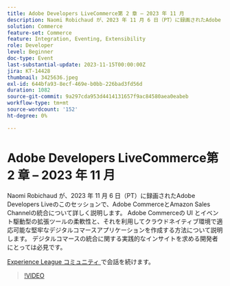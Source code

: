 ```yaml
---
title: Adobe Developers LiveCommerce第 2 章 – 2023 年 11 月
description: Naomi Robichaud が、2023 年 11 月 6 日（PT）に録画されたAdobe Developers Liveのこのセッションで、Adobe CommerceとAmazon Sales Channelの統合について詳しく説明します。 Adobe Commerceの UI とイベント駆動型の拡張ツールの柔軟性と、それを利用してクラウドネイティブ環境で適応可能な堅牢なデジタルコマースアプリケーションを作成する方法について説明します。 デジタルコマースの統合に関する実践的なインサイトを求める開発者にとっては必見です。
solution: Commerce
feature-set: Commerce
feature: Integration, Eventing, Extensibility
role: Developer
level: Beginner
doc-type: Event
last-substantial-update: 2023-11-15T00:00:00Z
jira: KT-14428
thumbnail: 3425636.jpeg
exl-id: 644bfa93-8ecf-469e-b0bb-226bad3fd56d
duration: 1082
source-git-commit: 9a297cda953d4414131657f9ac84580aea0eabeb
workflow-type: tm+mt
source-wordcount: '152'
ht-degree: 0%

---
```


# Adobe Developers LiveCommerce第 2 章 – 2023 年 11 月

Naomi Robichaud が、2023 年 11 月 6 日（PT）に録画されたAdobe Developers Liveのこのセッションで、Adobe CommerceとAmazon Sales Channelの統合について詳しく説明します。 Adobe Commerceの UI とイベント駆動型の拡張ツールの柔軟性と、それを利用してクラウドネイティブ環境で適応可能な堅牢なデジタルコマースアプリケーションを作成する方法について説明します。 デジタルコマースの統合に関する実践的なインサイトを求める開発者にとっては必見です。

[Experience League コミュニティ ](https://adobe.ly/46M7lZK) で会話を続けます。

>[!VIDEO](https://video.tv.adobe.com/v/3425636/?learn=on)

